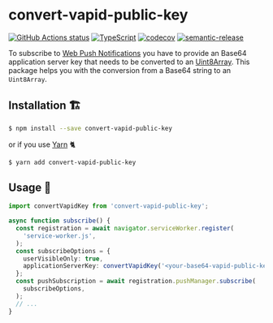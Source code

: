 # convert-vapid-public-key

[![GitHub Actions status](https://github.com/screendriver/convert-vapid-public-key/workflows/CI/badge.svg)](https://github.com/screendriver/convert-vapid-public-key/actions)
[![TypeScript](https://img.shields.io/badge/types-TypeScript-blue.svg)](https://www.typescriptlang.org)
[![codecov](https://codecov.io/gh/screendriver/convert-vapid-public-key/branch/main/graph/badge.svg)](https://codecov.io/gh/screendriver/convert-vapid-public-key)
[![semantic-release](https://img.shields.io/badge/%20%20%F0%9F%93%A6%F0%9F%9A%80-semantic--release-e10079.svg)](https://github.com/semantic-release/semantic-release)

To subscribe to [Web Push Notifications](https://developers.google.com/web/fundamentals/push-notifications/) you have to provide an Base64 application server key that needs to be converted to an [Uint8Array](https://developer.mozilla.org/en-US/docs/Web/JavaScript/Reference/Global_Objects/Uint8Array). This package helps you with the conversion from a Base64 string to an `Uint8Array`.

## Installation 🏗

```sh
$ npm install --save convert-vapid-public-key
```

or if you use [Yarn](https://yarnpkg.com) 🐈

```sh
$ yarn add convert-vapid-public-key
```

## Usage 🔨

```ts
import convertVapidKey from 'convert-vapid-public-key';

async function subscribe() {
  const registration = await navigator.serviceWorker.register(
    'service-worker.js',
  );
  const subscribeOptions = {
    userVisibleOnly: true,
    applicationServerKey: convertVapidKey('<your-base64-vapid-public-key>'),
  };
  const pushSubscription = await registration.pushManager.subscribe(
    subscribeOptions,
  );
  // ...
}
```
